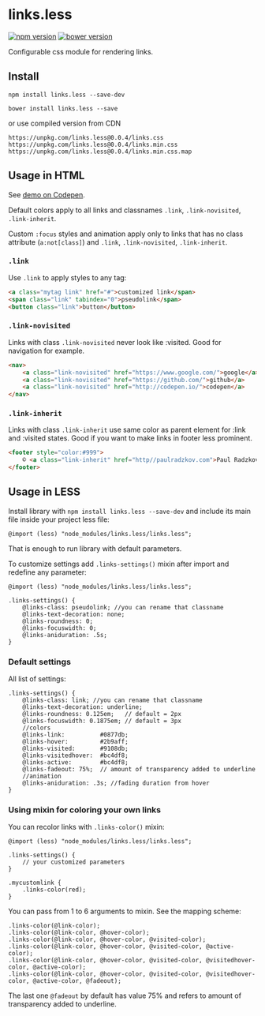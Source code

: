 # links.less

[![npm version](https://badge.fury.io/js/links.less.svg)](https://badge.fury.io/js/links.less) [![bower version](https://badge.fury.io/bo/links.less.svg)](https://badge.fury.io/bo/links.less)

Configurable css module for rendering links.

## Install

`npm install links.less --save-dev`

`bower install links.less --save`

or use compiled version from CDN

`https://unpkg.com/links.less@0.0.4/links.css`  
`https://unpkg.com/links.less@0.0.4/links.min.css`  
`https://unpkg.com/links.less@0.0.4/links.min.css.map`


## Usage in HTML

See [demo on Codepen](http://codepen.io/paulradzkov/pen/JNdJqg).

Default colors apply to all links and classnames `.link`, `.link-novisited`, `.link-inherit`.

Custom `:focus` styles and animation apply only to links that has no class attribute (`a:not[class]`) and `.link`, `.link-novisited`, `.link-inherit`.

### `.link`

Use `.link` to apply styles to any tag:

```html
<a class="mytag link" href="#">customized link</span>
<span class="link" tabindex="0">pseudolink</span>
<button class="link">button</button>
```

### `.link-novisited`

Links with class `.link-novisited` never look like :visited. Good for navigation for example.

```html
<nav>
    <a class="link-novisited" href="https://www.google.com/">google</a>
    <a class="link-novisited" href="https://github.com/">github</a>
    <a class="link-novisited" href="http://codepen.io/">codepen</a>
</nav>
```

### `.link-inherit`

Links with class `.link-inherit` use same color as parent element for :link and :visited states. Good if you want to make links in footer less prominent.

```html
<footer style="color:#999">
    © <a class="link-inherit" href="http//paulradzkov.com">Paul Radzkov</a> 2017.
</footer>
```

## Usage in LESS

Install library with `npm install links.less --save-dev` and include its main file inside your project less file:

```less
@import (less) "node_modules/links.less/links.less";
```

That is enough to run library with default parameters.

To customize settings add `.links-settings()` mixin after import and redefine any parameter:

```less
@import (less) "node_modules/links.less/links.less";

.links-settings() {
    @links-class: pseudolink; //you can rename that classname
    @links-text-decoration: none;
    @links-roundness: 0;
    @links-focuswidth: 0;
    @links-aniduration: .5s;
}
```

### Default settings

All list of settings:

```less
.links-settings() {
    @links-class: link; //you can rename that classname
    @links-text-decoration: underline;
    @links-roundness: 0.125em;   // default = 2px
    @links-focuswidth: 0.1875em; // default = 3px
    //colors
    @links-link:          #0877db;
    @links-hover:         #2b9aff;
    @links-visited:       #9108db;
    @links-visitedhover:  #bc4df8;
    @links-active:        #bc4df8;
    @links-fadeout: 75%;  // amount of transparency added to underline
    //animation
    @links-aniduration: .3s; //fading duration from hover
}
```

### Using mixin for coloring your own links

You can recolor links with `.links-color()` mixin:

```less
@import (less) "node_modules/links.less/links.less";

.links-settings() {
    // your customized parameters
}

.mycustomlink {
    .links-color(red);
}
```

You can pass from 1 to 6 arguments to mixin. See the mapping scheme:

```less
.links-color(@link-color);
.links-color(@link-color, @hover-color);
.links-color(@link-color, @hover-color, @visited-color);
.links-color(@link-color, @hover-color, @visited-color, @active-color);
.links-color(@link-color, @hover-color, @visited-color, @visitedhover-color, @active-color);
.links-color(@link-color, @hover-color, @visited-color, @visitedhover-color, @active-color, @fadeout);
```

The last one `@fadeout` by default has value 75% and refers to amount of transparency added to underline.
